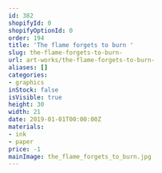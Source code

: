 ```yaml
---
id: 382
shopifyId: 0
shopifyOptionId: 0
order: 194
title: 'The flame forgets to burn '
slug: the-flame-forgets-to-burn-
url: art-works/the-flame-forgets-to-burn-
aliases: []
categories:
- graphics
inStock: false
isVisible: true
height: 30
width: 21
date: 2019-01-01T00:00:00Z
materials:
- ink
- paper
price: -1
mainImage: the_flame_forgets_to_burn.jpg
---
```

